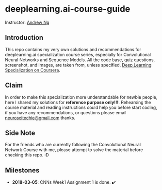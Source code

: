 # deeplearning.ai-course-guide

Instructor: [Andrew Ng](http://www.andrewng.org/)

## Introduction
This repo contains my very own solutions and recommendations for deeplearning.ai specialization course series, especially for Convolutional Neural Networks and Sequence Models.
All the code base, quiz questions, screenshot, and images, are taken from, unless specified, [Deep Learning Specialization on Coursera](https://www.coursera.org/specializations/deep-learning).

## Claim
In order to make this specialization more understandable for newbie people, here I shared my solutions for **reference purpose only!!!**. Rehearsing the course material and reading instructions could help you before start coding, if you have any recommendations, or questions please email neuroscitechie@gmail.com thanks.

## Side Note
For the friends who are currently following the Convolutional Neural Network Course with me, please attempt to solve the material before checking this repo. :D
## Milestones

  - **2018-03-05**: CNNs Week1 Assignment 1 is done. ✔️
  
  
